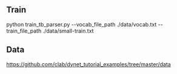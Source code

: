 ## Train
python train_tb_parser.py --vocab_file_path ./data/vocab.txt --train_file_path ./data/small-train.txt

## Data
https://github.com/clab/dynet_tutorial_examples/tree/master/data

